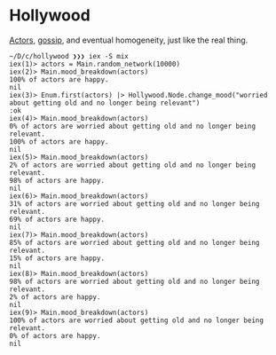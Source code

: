 # Hollywood

[Actors](https://en.wikipedia.org/wiki/Actor_model),
[gossip](https://en.wikipedia.org/wiki/Gossip_protocol), and eventual
homogeneity, just like the real thing.

    ~/D/c/hollywood ❯❯❯ iex -S mix                                                                                                                                                                         
    iex(1)> actors = Main.random_network(10000)
    iex(2)> Main.mood_breakdown(actors)
    100% of actors are happy.
    nil
    iex(3)> Enum.first(actors) |> Hollywood.Node.change_mood("worried about getting old and no longer being relevant")
    :ok
    iex(4)> Main.mood_breakdown(actors)
    0% of actors are worried about getting old and no longer being relevant.
    100% of actors are happy.
    nil
    iex(5)> Main.mood_breakdown(actors)
    2% of actors are worried about getting old and no longer being relevant.
    98% of actors are happy.
    nil
    iex(6)> Main.mood_breakdown(actors)
    31% of actors are worried about getting old and no longer being relevant.
    69% of actors are happy.
    nil
    iex(7)> Main.mood_breakdown(actors)
    85% of actors are worried about getting old and no longer being relevant.
    15% of actors are happy.
    nil
    iex(8)> Main.mood_breakdown(actors)
    98% of actors are worried about getting old and no longer being relevant.
    2% of actors are happy.
    nil
    iex(9)> Main.mood_breakdown(actors)
    100% of actors are worried about getting old and no longer being relevant.
    0% of actors are happy.
    nil
    